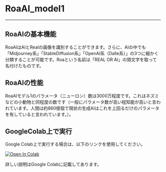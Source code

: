 # RoaAI_model1

---

## RoaAIの基本機能

RoaAIはAIとRealの画像を識別することができます。さらに、AIの中でも「Midjourney系」「StableDiffusion系」「OpenAI系（Dalle系）」の3つに細かく分類することが可能です。Roaという名前は「REAL OR AI」の頭文字を取って名付けたものです。

## RoaAIの性能

RoaAIモデル1のパラメータ（ニューロン）数は3000万程度です。これはネズミなどの小動物と同程度の数です（一般にパラメータ数が高い程知能が高いと言われています。人間は約860億個で現状の生成AIはこれを上回るだけのパラメータを有していると言われています。）。

## GoogleColab上で実行

Google Colab上で実行する場合は、以下のリンクを使用してください。

[![Open In Colab](https://colab.research.google.com/assets/colab-badge.svg)](https://colab.research.google.com/drive/1LorZKxoZFsI981fSRpGvl0JpcMD7qGGx#scrollTo=KwveUCC7yQPa)

詳しい説明はGoogle Colabに記載してあります。
